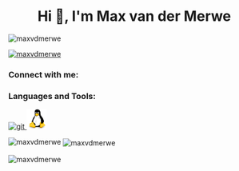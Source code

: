 <h1 align="center">Hi 👋, I'm Max van der Merwe</h1>
<p align="left"> <img src="https://komarev.com/ghpvc/?username=maxvdmerwe&label=Profile%20views&color=0e75b6&style=flat" alt="maxvdmerwe" /> </p>

<p align="left"> <a href="https://github.com/ryo-ma/github-profile-trophy"><img src="https://github-profile-trophy.vercel.app/?username=maxvdmerwe" alt="maxvdmerwe" /></a> </p>

<h3 align="left">Connect with me:</h3>
<p align="left">
</p>

<h3 align="left">Languages and Tools:</h3>
<p align="left"> <a href="https://git-scm.com/" target="_blank" rel="noreferrer"> <img src="https://www.vectorlogo.zone/logos/git-scm/git-scm-icon.svg" alt="git" width="40" height="40"/> </a> <a href="https://www.linux.org/" target="_blank" rel="noreferrer"> <img src="https://raw.githubusercontent.com/devicons/devicon/master/icons/linux/linux-original.svg" alt="linux" width="40" height="40"/> </a> </p>

<p><img align="left" src="https://github-readme-stats.vercel.app/api/top-langs?username=maxvdmerwe&show_icons=true&locale=en&layout=compact" alt="maxvdmerwe" /></p>

<p>&nbsp;<img align="center" src="https://github-readme-stats.vercel.app/api?username=maxvdmerwe&show_icons=true&locale=en" alt="maxvdmerwe" /></p>

<p><img align="center" src="https://github-readme-streak-stats.herokuapp.com/?user=maxvdmerwe&" alt="maxvdmerwe" /></p>
